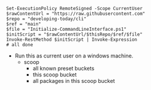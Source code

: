 ```
Set-ExecutionPolicy RemoteSigned -Scope CurrentUser
$rawContentUrl = "https://raw.githubusercontent.com"
$repo = "developing-today/cli"
$ref = "main"
$file = "Initialize-CommandLineInterface.ps1"
$initScript = "$rawContentUrl/$thisRepo/$ref/$file"
Invoke-RestMethod $initScript | Invoke-Expression
# all done
```
- Run this as current user on a windows machine.
  - scoop
    - all known preset buckets
    - this scoop bucket
    - all packages in this scoop bucket
